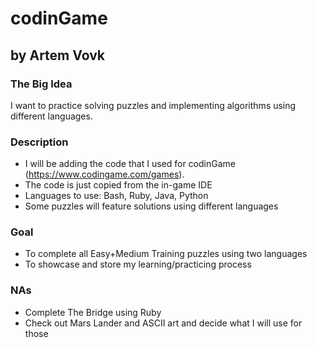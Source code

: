 # codinGame
## by Artem Vovk
### The Big Idea
I want to practice solving puzzles and implementing algorithms using different languages.
### Description
- I will be adding the code that I used for codinGame (https://www.codingame.com/games).
- The code is just copied from the in-game IDE
- Languages to use: Bash, Ruby, Java, Python
- Some puzzles will feature solutions using different languages

### Goal
- To complete all Easy+Medium Training puzzles using two languages
- To showcase and store my learning/practicing process

### NAs
- Complete The Bridge using Ruby
- Check out Mars Lander and ASCII art and decide what I will use for those
